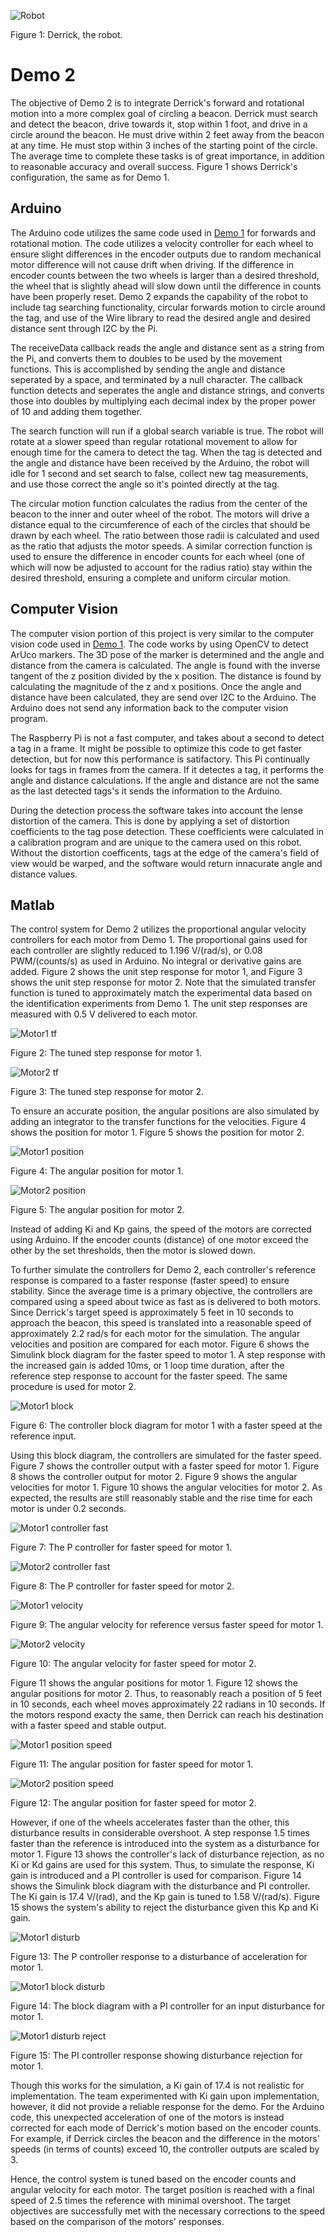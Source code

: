 
![Robot](https://github.com/mtyler14/SEED_Group12/blob/master/Demo%202/images/derrick.JPG)

Figure 1: Derrick, the robot.

# Demo 2
The objective of Demo 2 is to integrate Derrick's forward and rotational motion into a more complex goal of circling a beacon. Derrick must search and detect the beacon, drive towards it, stop within 1 foot, and drive in a circle around the beacon. He must drive within 2 feet away from the beacon at any time. He must stop within 3 inches of the starting point of the circle. The average time to complete these tasks is of great importance, in addition to reasonable accuracy and overall success. Figure 1 shows Derrick's configuration, the same as for Demo 1.

## Arduino
The Arduino code utilizes the same code used in [Demo 1](https://github.com/mtyler14/SEED_Group12/tree/master/Demo%201) for forwards and rotational motion. The code utilizes a velocity controller for each wheel to ensure slight differences in the encoder outputs due to random mechanical motor difference will not cause drift when driving. If the difference in encoder counts between the two wheels is larger than a desired threshold, the wheel that is slightly ahead will slow down until the difference in counts have been properly reset. Demo 2 expands the capability of the robot to include tag searching functionality, circular forwards motion to circle around the tag, and use of the Wire library to read the desired angle and desired distance sent through I2C by the Pi. 

The receiveData callback reads the angle and distance sent as a string from the Pi, and converts them to doubles to be used by the movement functions. This is accomplished by sending the angle and distance seperated by a space, and terminated by a null character. The callback function detects and seperates the angle and distance strings, and converts those into doubles by multiplying each decimal index by the proper power of 10 and adding them together. 

The search function will run if a global search variable is true. The robot will rotate at a slower speed than regular rotational movement to allow for enough time for the camera to detect the tag. When the tag is detected and the angle and distance have been received by the Arduino, the robot will idle for 1 second and set search to false, collect new tag measurements, and use those correct the angle so it's pointed directly at the tag.

The circular motion function calculates the radius from the center of the beacon to the inner and outer wheel of the robot. The motors will drive a distance equal to the circumference of each of the circles that should be drawn by each wheel. The ratio between those radii is calculated and used as the ratio that adjusts the motor speeds. A similar correction function is used to ensure the difference in encoder counts for each wheel (one of which will now be adjusted to account for the radius ratio) stay within the desired threshold, ensuring a complete and uniform circular motion.

## Computer Vision
The computer vision portion of this project is very similar to the computer vision code used in [Demo 1](https://github.com/mtyler14/SEED_Group12/tree/master/Demo%201). 
The code works by using OpenCV to detect ArUco markers. The 3D pose of the marker is determined and the angle and distance from the camera is calculated. The angle is found with
the inverse tangent of the z position divided by the x position. The distance is found by calculating the magnitude of the z and x positions. Once the angle and distance have
been calculated, they are send over I2C to the Arduino. The Arduino does not send any information back to the computer vision program.

The Raspberry Pi is not a fast computer, and takes about a second to detect a tag in a frame. It might be possible to optimize this code to get faster detection, but for 
now this performance is satifactory. This Pi continually looks for tags in frames from the camera. If it detectes a tag, it performs the angle and distance calculations. If the angle and distance are not the same as the last detected tags's it sends the information to the Arduino.

During the detection process the software takes into account the lense distortion of the camera. This is done by applying a set of distortion coefficients to the tag pose
detection. These coefficients were calculated in a calibration program and are unique to the camera used on this robot. Without the distortion coefficents, tags at the edge of
the camera's field of view would be warped, and the software would return innacurate angle and distance values.


## Matlab
The control system for Demo 2 utilizes the proportional angular velocity controllers for each motor from Demo 1. The proportional gains used for each controller are slightly reduced to 1.196 V/(rad/s), or 0.08 PWM/(counts/s) as used in Arduino. No integral or derivative gains are added. Figure 2 shows the unit step response for motor 1, and Figure 3 shows the unit step response for motor 2. Note that the simulated transfer function is tuned to approximately match the experimental data based on the identification experiments from Demo 1. The unit step responses are measured with 0.5 V delivered to each motor.

![Motor1 tf](https://github.com/mtyler14/SEED_Group12/blob/master/Demo%202/images/motor1_tf.jpg)

Figure 2: The tuned step response for motor 1.

![Motor2 tf](https://github.com/mtyler14/SEED_Group12/blob/master/Demo%202/images/motor2_tf.jpg)

Figure 3: The tuned step response for motor 2.

To ensure an accurate position, the angular positions are also simulated by adding an integrator to the transfer functions for the velocities. Figure 4 shows the position for motor 1. Figure 5 shows the position for motor 2.

![Motor1 position](https://github.com/mtyler14/SEED_Group12/blob/master/Demo%202/images/motor1_pos.jpg)

Figure 4: The angular position for motor 1.

![Motor2 position](https://github.com/mtyler14/SEED_Group12/blob/master/Demo%202/images/motor2_pos.jpg)

Figure 5: The angular position for motor 2.

Instead of adding Ki and Kp gains, the speed of the motors are corrected using Arduino. If the encoder counts (distance) of one motor exceed the other by the set thresholds, then the motor is slowed down.

To further simulate the controllers for Demo 2, each controller's reference response is compared to a faster response (faster speed) to ensure stability. Since the average time is a primary objective, the controllers are compared using a speed about twice as fast as is delivered to both motors. Since Derrick's target speed is approximately 5 feet in 10 seconds to approach the beacon, this speed is translated into a reasonable speed of approximately 2.2 rad/s for each motor for the simulation. The angular velocities and position are compared for each motor. Figure 6 shows the Simulink block diagram for the faster speed to motor 1. A step response with the increased gain is added 10ms, or 1 loop time duration, after the reference step response to account for the faster speed. The same procedure is used for motor 2.

![Motor1 block](https://github.com/mtyler14/SEED_Group12/blob/master/Demo%202/images/motor1_block_speed.JPG)

Figure 6: The controller block diagram for motor 1 with a faster speed at the reference input.

Using this block diagram, the controllers are simulated for the faster speed. Figure 7 shows the controller output with a faster speed for motor 1. Figure 8 shows the controller output for motor 2. Figure 9 shows the angular velocities for motor 1. Figure 10 shows the angular velocities for motor 2. As expected, the results are still reasonably stable and the rise time for each motor is under 0.2 seconds. 

![Motor1 controller fast](https://github.com/mtyler14/SEED_Group12/blob/master/Demo%202/images/motor1_control.jpg)

Figure 7: The P controller for faster speed for motor 1.

![Motor2 controller fast](https://github.com/mtyler14/SEED_Group12/blob/master/Demo%202/images/motor2_control.jpg)

Figure 8: The P controller for faster speed for motor 2.

![Motor1 velocity](https://github.com/mtyler14/SEED_Group12/blob/master/Demo%202/images/motor1_veloc.jpg)

Figure 9: The angular velocity for reference versus faster speed for motor 1.

![Motor2 velocity](https://github.com/mtyler14/SEED_Group12/blob/master/Demo%202/images/motor2_veloc.jpg)

Figure 10: The angular velocity for faster speed for motor 2.

Figure 11 shows the angular positions for motor 1. Figure 12 shows the angular positions for motor 2. Thus, to reasonably reach a position of 5 feet in 10 seconds, each wheel moves approximately 22 radians in 10 seconds. If the motors respond exacty the same, then Derrick can reach his destination with a faster speed and stable output.

![Motor1 position speed](https://github.com/mtyler14/SEED_Group12/blob/master/Demo%202/images/motor1_speed_pos.jpg)

Figure 11: The angular position for faster speed for motor 1.

![Motor2 position speed](https://github.com/mtyler14/SEED_Group12/blob/master/Demo%202/images/motor2_speed_pos.jpg)

Figure 12: The angular position for faster speed for motor 2.

However, if one of the wheels accelerates faster than the other, this disturbance results in considerable overshoot. A step response 1.5 times faster than the reference is introduced into the system as a disturbance for motor 1. Figure 13 shows the controller's lack of disturbance rejection, as no Ki or Kd gains are used for this system. Thus, to simulate the response, Ki gain is introduced and a PI controller is used for comparison. Figure 14 shows the Simulink block diagram with the disturbance and PI controller. The Ki gain is 17.4 V/(rad), and the Kp gain is tuned to 1.58 V/(rad/s). Figure 15 shows the system's ability to reject the disturbance given this Kp and Ki gain. 

![Motor1 disturb](https://github.com/mtyler14/SEED_Group12/blob/master/Demo%202/images/motor1_disturb.JPG)

Figure 13: The P controller response to a disturbance of acceleration for motor 1.

![Motor1 block disturb](https://github.com/mtyler14/SEED_Group12/blob/master/Demo%202/images/motor1_disturb_final.JPG)

Figure 14: The block diagram with a PI controller for an input disturbance for motor 1.

![Motor1 disturb reject](https://github.com/mtyler14/SEED_Group12/blob/master/Demo%202/images/motor1_disturb_reject.JPG)

Figure 15: The PI controller response showing disturbance rejection for motor 1.

Though this works for the simulation, a Ki gain of 17.4 is not realistic for implementation. The team experimented with Ki gain upon implementation, however, it did not provide a reliable response for the demo. For the Arduino code, this unexpected acceleration of one of the motors is instead corrected for each mode of Derrick's motion based on the encoder counts. For example, if Derrick circles the beacon and the difference in the motors' speeds (in terms of counts) exceed 10, the controller outputs are scaled by 3.

Hence, the control system is tuned based on the encoder counts and angular velocity for each motor. The target position is reached with a final speed of 2.5 times the reference with minimal overshoot. The target objectives are successfully met with the necessary corrections to the speed based on the comparison of the motors' responses.
